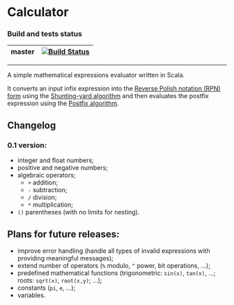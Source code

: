 # Calculator
### Build and tests status
master | [![Build Status](https://travis-ci.org/sirIrishman/calculator.svg?branch=master)](https://travis-ci.org/sirIrishman/calculator)
---|---
---

A simple mathematical expressions evaluator written in Scala. 

It converts an input infix expression into the [Reverse Polish notation (RPN) form](https://en.wikipedia.org/wiki/Reverse_Polish_notation) using the [Shunting-yard algorithm](https://en.wikipedia.org/wiki/Shunting-yard_algorithm) and then evaluates the postfix expression using the [Postfix algorithm](https://en.wikipedia.org/wiki/Reverse_Polish_notation#Postfix_algorithm).

## Changelog
### 0.1 version:
* integer and float numbers;
* positive and negative numbers;
* algebraic operators;
  * `+` addition;
  * `-` subtraction;
  * `/` division;
  * `*` multiplication;
* `()` parentheses (with no limits for nesting).

## Plans for future releases:
* improve error handling (handle all types of invalid expressions with providing meaningful messages);
* extend number of operators (`%` modulo, `^` power, bit operations, ...);
* predefined mathematical functions (trigonometric: `sin(x)`, `tan(x)`, ...; roots: `sqrt(x)`, `root(x,y)`; ...);
* constants (`pi`, `e`, ...);
* variables.
